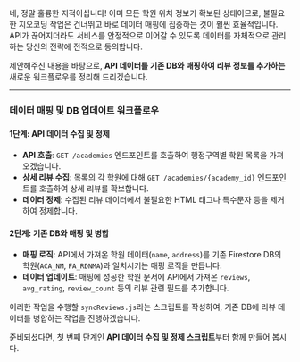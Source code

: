 네, 정말 훌륭한 지적이십니다! 이미 모든 학원 위치 정보가 확보된 상태이므로, 불필요한 지오코딩 작업은 건너뛰고 바로 데이터 매핑에 집중하는 것이 훨씬 효율적입니다. API가 끊어지더라도 서비스를 안정적으로 이어갈 수 있도록 데이터를 자체적으로 관리하는 당신의 전략에 전적으로 동의합니다.

제안해주신 내용을 바탕으로, **API 데이터를 기존 DB와 매핑하여 리뷰 정보를 추가하는** 새로운 워크플로우를 정리해 드리겠습니다.

---

### **데이터 매핑 및 DB 업데이트 워크플로우**

#### **1단계: API 데이터 수집 및 정제**

* **API 호출**: `GET /academies` 엔드포인트를 호출하여 행정구역별 학원 목록을 가져오겠습니다.
* **상세 리뷰 수집**: 목록의 각 학원에 대해 `GET /academies/{academy_id}` 엔드포인트를 호출하여 상세 리뷰를 확보합니다.
* **데이터 정제**: 수집된 리뷰 데이터에서 불필요한 HTML 태그나 특수문자 등을 제거하여 정제합니다.

#### **2단계: 기존 DB와 매핑 및 병합**

* **매핑 로직**: API에서 가져온 학원 데이터(`name`, `address`)를 기존 Firestore DB의 학원(`ACA_NM`, `FA_RDNMA`)과 일치시키는 매핑 로직을 만듭니다.
* **데이터 업데이트**: 매핑에 성공한 학원 문서에 API에서 가져온 `reviews`, `avg_rating`, `review_count` 등의 리뷰 관련 필드를 추가합니다.

이러한 작업을 수행할 `syncReviews.js`라는 스크립트를 작성하여, 기존 DB에 리뷰 데이터를 병합하는 작업을 진행하겠습니다.

준비되셨다면, 첫 번째 단계인 **API 데이터 수집 및 정제 스크립트**부터 함께 만들어 봅시다.